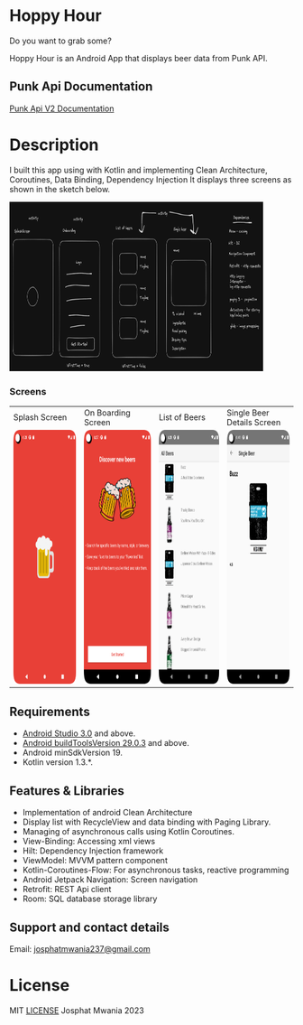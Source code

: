 # Hoppy Hour

Do you want to grab some?

Hoppy Hour is an Android App that displays beer data from Punk API.

## Punk Api Documentation
[Punk Api V2 Documentation](https://punkapi.com/documentation/v2)

# Description

I built this app using with Kotlin and implementing Clean Architecture, Coroutines, Data Binding, Dependency Injection
It displays three screens as shown in the sketch below.

<img src="./Screenshots/hoppy_hour_sketch.png" width="450" height=300>

### Screens


 <table>
  <tr>
    <td>Splash Screen</td>
    <td>On Boarding Screen</td>
     <td>List of Beers</td>
     <td> Single Beer Details Screen</td>

  </tr>
  <tr>
    <td><img src="./Screenshots/Screenshot_splash_screen.png" width=200 height=450></td>
    <td><img src="./Screenshots/Screenshot_onboarding_screen.png" width=200 height=450></td>
    <td><img src="./Screenshots/Screenshot_list_of_beers.png" width=200 height=450></td>
    <td><img src="./Screenshots/Screenshot_single_beer_screen.png" width=200 height=450></td>

  </tr>
 </table>

## Requirements
*   [Android Studio 3.0](https://developer.android.com/studio) and above.
*   [Android buildToolsVersion 29.0.3](https://developer.android.com/studio/releases/build-tools) and above.
*   Android minSdkVersion 19.
*   Kotlin version 1.3.*. 

## Features & Libraries
* Implementation of android  Clean Architecture
*  Display list with RecycleView and data binding with  Paging Library.
* Managing of asynchronous calls using  Kotlin Coroutines.
* View-Binding: Accessing xml views
* Hilt: Dependency Injection framework 
* ViewModel: MVVM pattern component 
* Kotlin-Coroutines-Flow: For asynchronous tasks, reactive programming 
* Android Jetpack Navigation: Screen navigation 
* Retrofit: REST Api client 
* Room: SQL database storage library


## Support and contact details
Email: josphatmwania237@gmail.com
# License
MIT  [LICENSE](LICENSE) Josphat Mwania 2023